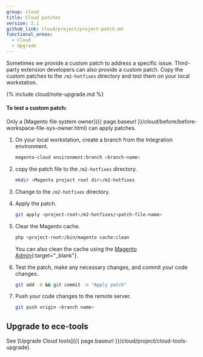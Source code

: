```yaml
---
group: cloud
title: Cloud patches
version: 2.1
github_link: cloud/project/project-patch.md
functional_areas:
  - Cloud
  - Upgrade
---
```

Sometimes we provide a custom patch to address a specific issue. Third-party extension developers can also provide a custom patch. Copy the custom patches to the `/m2-hotfixes` directory and test them on your local workstation.

{% include cloud/note-upgrade.md %}

#### To test a custom patch:
Only a [Magento file system owner]({{ page.baseurl }}/cloud/before/before-workspace-file-sys-owner.html) can apply patches. 

1.  On your local workstation, create a branch from the Integration environment.

    ```bash
    magento-cloud environment:branch <branch-name>
    ```

1.  copy the patch file to the `/m2-hotfixes` directory.

    ```bash
    mkdir <Magento project root dir>/m2-hotfixes
    ```

1.  Change to the `/m2-hotfixes` directory.

1.  Apply the patch.

    ```bash
    git apply <project-root>/m2-hotfixes/<patch-file-name>
    ```

1.  Clear the Magento cache.

    ```bash
    php <project-root>/bin/magento cache:clean
    ```

    You can also clean the cache using the [Magento Admin](http://docs.magento.com/m2/ee/user_guide/system/cache-management.html){:target="_blank"}.

1.  Test the patch, make any necessary changes, and commit your code changes.

    ```bash
    git add -A && git commit -m "Apply patch"
    ```

1.  Push your code changes to the remote server.

    ```bash
    git push origin <branch name>
    ```


## Upgrade to ece-tools

See [Upgrade Cloud tools]({{ page.baseurl }}/cloud/project/cloud-tools-upgrade).
